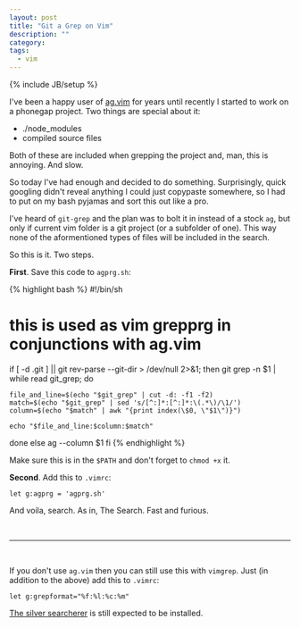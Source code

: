 ```yaml
---
layout: post
title: "Git a Grep on Vim"
description: ""
category: 
tags:
  - vim
---
```

{% include JB/setup %}

I've been a happy user of [ag.vim][1] for years until recently I started to work on a phonegap project. Two things are special about it:

- ./node_modules
- compiled source files

Both of these are included when grepping the project and, man, this is annoying. And slow.

So today I've had enough and decided to do something. Surprisingly, quick googling didn't reveal anything I could just copypaste somewhere, so I had to put on my bash pyjamas and sort this out like a pro.

I've heard of `git-grep` and the plan was to bolt it in instead of a stock `ag`, but only if current vim folder is a git project (or a subfolder of one). This way none of the aformentioned types of files will be included in the search.

So this is it. Two steps.

**First**. Save this code to `agprg.sh`:

{% highlight bash %}
#!/bin/sh
# this is used as vim grepprg in conjunctions with ag.vim

if [ -d .git ] || git rev-parse --git-dir > /dev/null 2>&1; then
  git grep -n $1 | while read git_grep; do

    file_and_line=$(echo "$git_grep" | cut -d: -f1 -f2)
    match=$(echo "$git_grep" | sed 's/[^:]*:[^:]*:\(.*\)/\1/')
    column=$(echo "$match" | awk "{print index(\$0, \"$1\")}")

    echo "$file_and_line:$column:$match"
  done
else
  ag --column $1
fi
{% endhighlight %}

Make sure this is in the `$PATH` and don't forget to `chmod +x` it.

**Second**. Add this to `.vimrc`:

    let g:agprg = 'agprg.sh'

And voila, search. As in, The Search. Fast and furious.

<br>
<hr>
<br>

If you don't use `ag.vim` then you can still use this with `vimgrep`. Just (in addition to the above) add this to `.vimrc`:

    let g:grepformat="%f:%l:%c:%m"

[The silver searcherer](https://github.com/ggreer/the_silver_searcher) is still expected to be installed.

  [1]: https://github.com/rking/ag.vim

